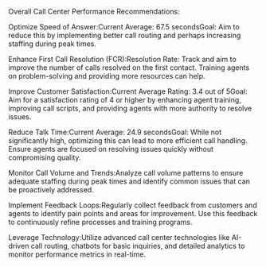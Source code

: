 Overall Call Center Performance Recommendations:

Optimize Speed of Answer:Current Average: 67.5 secondsGoal: Aim to reduce this by implementing better call routing and perhaps increasing staffing during peak times.

Enhance First Call Resolution (FCR):Resolution Rate: Track and aim to improve the number of calls resolved on the first contact. Training agents on problem-solving and providing more resources can help.

Improve Customer Satisfaction:Current Average Rating: 3.4 out of 5Goal: Aim for a satisfaction rating of 4 or higher by enhancing agent training, improving call scripts, and providing agents with more authority to resolve issues.

Reduce Talk Time:Current Average: 24.9 secondsGoal: While not significantly high, optimizing this can lead to more efficient call handling. Ensure agents are focused on resolving issues quickly without compromising quality.

Monitor Call Volume and Trends:Analyze call volume patterns to ensure adequate staffing during peak times and identify common issues that can be proactively addressed.

Implement Feedback Loops:Regularly collect feedback from customers and agents to identify pain points and areas for improvement. Use this feedback to continuously refine processes and training programs.

Leverage Technology:Utilize advanced call center technologies like AI-driven call routing, chatbots for basic inquiries, and detailed analytics to monitor performance metrics in real-time.
